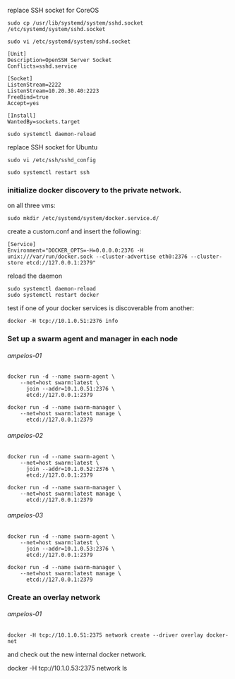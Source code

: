replace SSH socket for CoreOS

```
sudo cp /usr/lib/systemd/system/sshd.socket /etc/systemd/system/sshd.socket
```

```
sudo vi /etc/systemd/system/sshd.socket
```

```
[Unit]
Description=OpenSSH Server Socket
Conflicts=sshd.service

[Socket]
ListenStream=2222
ListenStream=10.20.30.40:2223
FreeBind=true
Accept=yes

[Install]
WantedBy=sockets.target
```

```
sudo systemctl daemon-reload
```

replace SSH socket for Ubuntu

```
sudo vi /etc/ssh/sshd_config

sudo systemctl restart ssh
```

### initialize docker discovery to the private network.

on all three vms:

```
sudo mkdir /etc/systemd/system/docker.service.d/
```

create a custom.conf and insert the following:

```
[Service]
Environment="DOCKER_OPTS=-H=0.0.0.0:2376 -H unix:///var/run/docker.sock --cluster-advertise eth0:2376 --cluster-store etcd://127.0.0.1:2379"
```

reload the daemon

```
sudo systemctl daemon-reload
sudo systemctl restart docker
```

test if one of your docker services is discoverable from another:

```
docker -H tcp://10.1.0.51:2376 info
```

### Set up a swarm agent and manager in each node

###### ampelos-01

```
docker run -d --name swarm-agent \
    --net=host swarm:latest \
      join --addr=10.1.0.51:2376 \
      etcd://127.0.0.1:2379
```

```
docker run -d --name swarm-manager \
    --net=host swarm:latest manage \
      etcd://127.0.0.1:2379
```

###### ampelos-02

```
docker run -d --name swarm-agent \
    --net=host swarm:latest \
      join --addr=10.1.0.52:2376 \
      etcd://127.0.0.1:2379
```

```
docker run -d --name swarm-manager \
    --net=host swarm:latest manage \
      etcd://127.0.0.1:2379
```

###### ampelos-03

```
docker run -d --name swarm-agent \
    --net=host swarm:latest \
      join --addr=10.1.0.53:2376 \
      etcd://127.0.0.1:2379
```

```
docker run -d --name swarm-manager \
    --net=host swarm:latest manage \
      etcd://127.0.0.1:2379
```

### Create an overlay network

###### ampelos-01

```
docker -H tcp://10.1.0.51:2375 network create --driver overlay docker-net
```

and check out the new internal docker network.

docker -H tcp://10.1.0.53:2375 network ls
